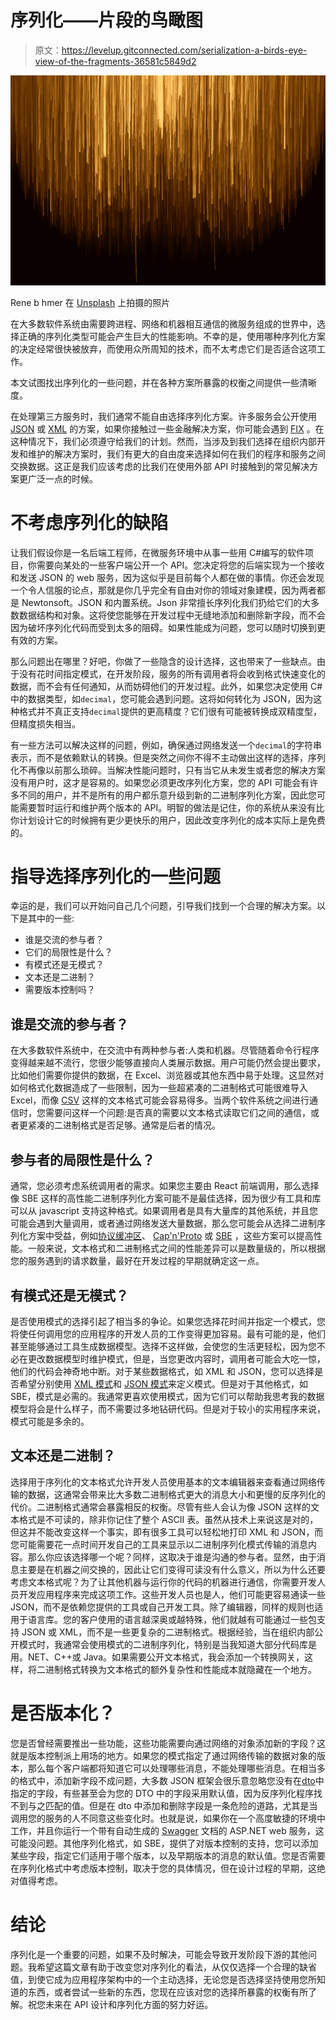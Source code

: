 # 序列化——片段的鸟瞰图

> 原文：<https://levelup.gitconnected.com/serialization-a-birds-eye-view-of-the-fragments-36581c5849d2>

![](img/74dc2a080951ec9f236156e5c105237c.png)

Rene b hmer 在 [Unsplash](https://unsplash.com?utm_source=medium&utm_medium=referral) 上拍摄的照片

在大多数软件系统由需要跨进程、网络和机器相互通信的微服务组成的世界中，选择正确的序列化类型可能会产生巨大的性能影响。不幸的是，使用哪种序列化方案的决定经常很快被放弃，而使用众所周知的技术，而不太考虑它们是否适合这项工作。

本文试图找出序列化的一些问题，并在各种方案所暴露的权衡之间提供一些清晰度。

在处理第三方服务时，我们通常不能自由选择序列化方案。许多服务会公开使用 [JSON](https://www.json.org/json-en.html) 或 [XML](https://www.w3.org/TR/xml/) 的方案，如果你接触过一些金融解决方案，你可能会遇到 [FIX](https://www.fixtrading.org/standards/) 。在这种情况下，我们必须遵守给我们的计划。然而，当涉及到我们选择在组织内部开发和维护的解决方案时，我们有更大的自由度来选择如何在我们的程序和服务之间交换数据。这正是我们应该考虑的比我们在使用外部 API 时接触到的常见解决方案更广泛一点的时候。

# 不考虑序列化的缺陷

让我们假设你是一名后端工程师，在微服务环境中从事一些用 C#编写的软件项目，你需要向某处的一些客户端公开一个 API。您决定将您的后端实现为一个接收和发送 JSON 的 web 服务，因为这似乎是目前每个人都在做的事情。你还会发现一个令人信服的论点，那就是你几乎完全有自由对你的领域对象建模，因为两者都是 Newtonsoft。JSON 和内置系统。Json 非常擅长序列化我们扔给它们的大多数数据结构和对象。这将使您能够在开发过程中无缝地添加和删除新字段，而不会因为破坏序列化代码而受到太多的阻碍。如果性能成为问题，您可以随时切换到更有效的方案。

那么问题出在哪里？好吧，你做了一些隐含的设计选择，这也带来了一些缺点。由于没有花时间指定模式，在开发阶段，服务的所有调用者将会收到格式快速变化的数据，而不会有任何通知，从而妨碍他们的开发过程。此外，如果您决定使用 C#中的数据类型，如`decimal`，您可能会遇到问题。这将如何转化为 JSON，因为这种格式并不真正支持`decimal`提供的更高精度？它们很有可能被转换成双精度型，但精度损失相当。

有一些方法可以解决这样的问题，例如，确保通过网络发送一个`decimal`的字符串表示，而不是依赖默认的转换。但是突然之间你不得不主动做出这样的选择，序列化不再像以前那么琐碎。当解决性能问题时，只有当它从未发生或者您的解决方案没有用户时，这才是容易的。如果您必须更改序列化方案，您的 API 可能会有许多不同的用户，并不是所有的用户都乐意升级到新的二进制序列化方案，因此您可能需要暂时运行和维护两个版本的 API。明智的做法是记住，你的系统从来没有比你计划设计它的时候拥有更少更快乐的用户，因此改变序列化的成本实际上是免费的。

# 指导选择序列化的一些问题

幸运的是，我们可以开始问自己几个问题，引导我们找到一个合理的解决方案。以下是其中的一些:

*   谁是交流的参与者？
*   它们的局限性是什么？
*   有模式还是无模式？
*   文本还是二进制？
*   需要版本控制吗？

## 谁是交流的参与者？

在大多数软件系统中，在交流中有两种参与者:人类和机器。尽管随着命令行程序变得越来越不流行，您很少能够直接向人类展示数据。用户可能仍然会提出要求，比如他们需要你提供的数据，在 Excel、浏览器或其他东西中易于处理。这显然对如何格式化数据造成了一些限制，因为一些超紧凑的二进制格式可能很难导入 Excel，而像 [CSV](https://en.wikipedia.org/wiki/Comma-separated_values) 这样的文本格式可能会容易得多。当两个软件系统之间进行通信时，您需要问这样一个问题:是否真的需要以文本格式读取它们之间的通信，或者更紧凑的二进制格式是否足够。通常是后者的情况。

## 参与者的局限性是什么？

通常，您必须考虑系统调用者的需求。如果您主要由 React 前端调用，那么选择像 SBE 这样的高性能二进制序列化方案可能不是最佳选择，因为很少有工具和库可以从 javascript 支持这种格式。如果调用者是具有大量库的其他系统，并且您可能会遇到大量调用，或者通过网络发送大量数据，那么您可能会从选择二进制序列化方案中受益，例如[协议缓冲区](https://github.com/protocolbuffers/protobuf)、 [Cap'n'Proto](https://capnproto.org/) 或 [SBE](https://github.com/real-logic/simple-binary-encoding) ，这些方案可以提高性能。一般来说，文本格式和二进制格式之间的性能差异可以是数量级的，所以根据您的服务遇到的请求数量，最好在开发过程的早期就确定这一点。

## 有模式还是无模式？

是否使用模式的选择引起了相当多的争论。如果您选择花时间并指定一个模式，您将使任何调用您的应用程序的开发人员的工作变得更加容易。最有可能的是，他们甚至能够通过工具生成数据模型。选择不这样做，会使您的生活更轻松，因为您不必在更改数据模型时维护模式，但是，当您更改内容时，调用者可能会大吃一惊，他们的代码会神奇地中断。对于某些数据格式，如 XML 和 JSON，您可以选择是否希望分别使用 [XML 模式](https://www.w3.org/TR/xmlschema11-1/)和 [JSON 模式](https://json-schema.org/)来定义模式。但是对于其他格式，如 SBE，模式是必需的。我通常更喜欢使用模式，因为它们可以帮助我思考我的数据模型将会是什么样子，而不需要过多地钻研代码。但是对于较小的实用程序来说，模式可能是多余的。

## 文本还是二进制？

选择用于序列化的文本格式允许开发人员使用基本的文本编辑器来查看通过网络传输的数据，这通常会带来比大多数二进制格式更大的消息大小和更慢的反序列化的代价。二进制格式通常会暴露相反的权衡。尽管有些人会认为像 JSON 这样的文本格式是不可读的，除非你记住了整个 ASCII 表。虽然从技术上来说这是对的，但这并不能改变这样一个事实，即有很多工具可以轻松地打印 XML 和 JSON，而您可能需要花一点时间开发自己的工具来显示以二进制序列化模式传输的消息内容。那么你应该选择哪一个呢？同样，这取决于谁是沟通的参与者。显然，由于消息主要是在机器之间交换的，因此让它们变得可读没有什么意义，所以为什么还要考虑文本格式呢？为了让其他机器与运行你的代码的机器进行通信，你需要开发人员开发应用程序来完成这项工作。这些开发人员也是人，他们可能更容易通读一些 JSON，而不是依赖您提供的工具或自己开发工具。除了编辑器，同样的规则也适用于语言库。您的客户使用的语言越深奥或越特殊，他们就越有可能通过一些包支持 JSON 或 XML，而不是一些更复杂的二进制格式。根据经验，当在组织内部公开模式时，我通常会使用模式的二进制序列化，特别是当我知道大部分代码库是用。NET、C++或 Java。如果需要公开文本格式，我会添加一个转换网关，这样，将二进制格式转换为文本格式的额外复杂性和性能成本就隐藏在一个地方。

# 是否版本化？

您是否曾经需要推出一些功能，这些功能需要向通过网络的对象添加新的字段？这就是版本控制派上用场的地方。如果您的模式指定了通过网络传输的数据对象的版本，那么每个客户端都将知道它可以处理哪些消息，不能处理哪些消息。在相当多的格式中，添加新字段不成问题，大多数 JSON 框架会很乐意忽略您没有在[dto](https://en.wikipedia.org/wiki/Data_transfer_object)中指定的字段，有些甚至会为您的 DTO 中的字段采用默认值，因为反序列化程序找不到与之匹配的值。但是在 dto 中添加和删除字段是一条危险的道路，尤其是当调用您的服务的人不同意这些变化时。也就是说，如果你在一个高度敏捷的环境中工作，并且你运行一个带有自动生成的 [Swagger](https://swagger.io/) 文档的 ASP.NET web 服务，这可能没问题。其他序列化格式，如 SBE，提供了对版本控制的支持，您可以添加某些字段，指定它们适用于哪个版本，以及早期版本的消息的默认值。您是否需要在序列化格式中考虑版本控制，取决于您的具体情况，但在设计过程的早期，这绝对值得考虑。

# 结论

序列化是一个重要的问题，如果不及时解决，可能会导致开发阶段下游的其他问题。我希望这篇文章有助于改变您对序列化的看法，从仅仅选择一个合理的缺省值，到使它成为应用程序架构中的一个主动选择，无论您是否选择坚持使用您所知道的东西，或者尝试一些新的东西，您现在应该对您的选择所暴露的权衡有所了解。祝您未来在 API 设计和序列化方面的努力好运。